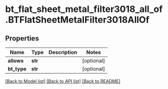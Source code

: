 # bt_flat_sheet_metal_filter3018_all_of.BTFlatSheetMetalFilter3018AllOf

## Properties
Name | Type | Description | Notes
------------ | ------------- | ------------- | -------------
**allows** | **str** |  | [optional] 
**bt_type** | **str** |  | [optional] 

[[Back to Model list]](../README.md#documentation-for-models) [[Back to API list]](../README.md#documentation-for-api-endpoints) [[Back to README]](../README.md)


